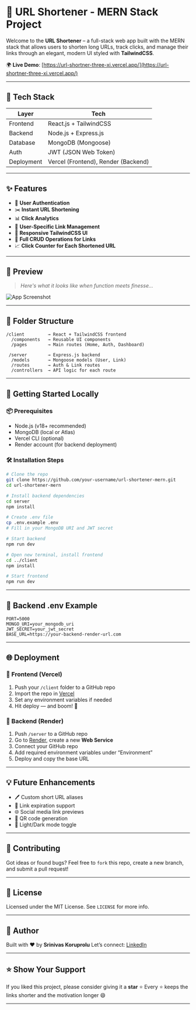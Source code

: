 # 🔗 URL Shortener - MERN Stack Project

Welcome to the **URL Shortener** – a full-stack web app built with the MERN stack that allows users to shorten long URLs, track clicks, and manage their links through an elegant, modern UI styled with **TailwindCSS**.

🌍 **Live Demo**: [https://url-shortner-three-xi.vercel.app/](https://url-shortner-three-xi.vercel.app/)

---

## 🚀 Tech Stack

| Layer      | Tech                                |
| ---------- | ----------------------------------- |
| Frontend   | React.js + TailwindCSS              |
| Backend    | Node.js + Express.js                |
| Database   | MongoDB (Mongoose)                  |
| Auth       | JWT (JSON Web Token)                |
| Deployment | Vercel (Frontend), Render (Backend) |

---

## ✨ Features

* 🔐 **User Authentication**
* ✂️ **Instant URL Shortening**
* 📊 **Click Analytics**
* 📁 **User-Specific Link Management**
* 🎨 **Responsive TailwindCSS UI**
* 🔄 **Full CRUD Operations for Links**
* 📈 **Click Counter for Each Shortened URL**

---

## 📸 Preview

> *Here's what it looks like when function meets finesse...*

<!-- Replace the below line with a real screenshot or demo GIF link -->

![App Screenshot](https://your-screenshot-link-here.com)

---

## 📂 Folder Structure

```
/client         → React + TailwindCSS frontend
  /components   → Reusable UI components
  /pages        → Main routes (Home, Auth, Dashboard)

 /server        → Express.js backend
  /models       → Mongoose models (User, Link)
  /routes       → Auth & Link routes
  /controllers  → API logic for each route
```

---

## 🧐 Getting Started Locally

### 📦 Prerequisites

* Node.js (v18+ recommended)
* MongoDB (local or Atlas)
* Vercel CLI (optional)
* Render account (for backend deployment)

### 🛠️ Installation Steps

```bash
# Clone the repo
git clone https://github.com/your-username/url-shortener-mern.git
cd url-shortener-mern

# Install backend dependencies
cd server
npm install

# Create .env file
cp .env.example .env
# Fill in your MongoDB URI and JWT secret

# Start backend
npm run dev

# Open new terminal, install frontend
cd ../client
npm install

# Start frontend
npm run dev
```

---

## 🔐 Backend .env Example

```env
PORT=5000
MONGO_URI=your_mongodb_uri
JWT_SECRET=your_jwt_secret
BASE_URL=https://your-backend-render-url.com
```

---

## 🌐 Deployment

### 🔸 Frontend (Vercel)

1. Push your `/client` folder to a GitHub repo
2. Import the repo in [Vercel](https://vercel.com/)
3. Set any environment variables if needed
4. Hit deploy — and boom! 🎉

### 🔹 Backend (Render)

1. Push `/server` to a GitHub repo
2. Go to [Render](https://render.com/), create a new **Web Service**
3. Connect your GitHub repo
4. Add required environment variables under “Environment”
5. Deploy and copy the base URL

---

## 💡 Future Enhancements

* 🖊️ Custom short URL aliases
* 📅 Link expiration support
* 🌐 Social media link previews
* 📲 QR code generation
* 🌙 Light/Dark mode toggle

---

## 🤝 Contributing

Got ideas or found bugs?
Feel free to `fork` this repo, create a new branch, and submit a pull request!

---

## 📄 License

Licensed under the MIT License. See `LICENSE` for more info.

---

## 👤 Author

Built with ❤️ by **Srinivas Koruprolu**
Let’s connect: [LinkedIn](https://www.linkedin.com/in/srinivaskoruprolu)

---

## ⭐️ Show Your Support

If you liked this project, please consider giving it a **star** ⭐️
Every ⭐ keeps the links shorter and the motivation longer 😄

---
